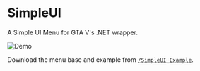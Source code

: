 # SimpleUI
A Simple UI Menu for GTA V's .NET wrapper.

![Demo](https://github.com/peaches6/SimpleUI/blob/master/media/Menu%20Image.png?raw=true)

Download the menu base and example from [`/SimpleUI_Example`](https://github.com/peaches6/SimpleUI/tree/master/SimpleUI_Example).